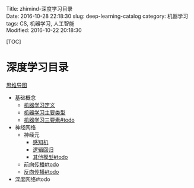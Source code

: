 Title: zhimind-深度学习目录  
Date: 2016-10-28 22:18:30
slug: deep-learning-catalog
category: 机器学习   
tags: CS, 机器学习, 人工智能  
Modified: 2016-10-22 20:18:30

[TOC]


# 深度学习目录

[思维导图](http://zhimind.com/map/f349e9b2-1412-44f4-a18e-618825613bcb)

- 基础概念
    - [机器学习定义](http://www.zhimind.com/tutorial/acd9371a-1565-429c-9cdc-c275937e4523)
    - [机器学习主要类型](http://www.zhimind.com/tutorial/3b230a16-7472-42dc-b9c6-ced54c9fe9f7)
    - [机器学习三要素#todo]()
- 神经网络  
    - 神经元
        - [感知机](http://www.zhimind.com/tutorial/0c089ff0-48f8-43ed-a84f-760d73a1a68d)
        - [逻辑回归](http://zhimind.com/tutorial/154bee75-7cb6-4c3c-807f-403659480217?id=f349e9b2-1412-44f4-a18e-618825613bcb&name=%E9%80%BB%E8%BE%91%E5%9B%9E%E5%BD%92%E5%9F%BA%E7%A1%80&parent=%E9%80%BB%E8%BE%91%E5%9B%9E%E5%BD%92)
        - [其他模型#todo]()
    - [前向传播#todo]()
    - [反向传播#todo]()
- 深度网络#todo
    

    